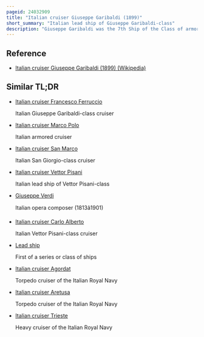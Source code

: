```yaml
---
pageid: 24032909
title: "Italian cruiser Giuseppe Garibaldi (1899)"
short_summary: "Italian lead ship of Giuseppe Garibaldi-class"
description: "Giuseppe Garibaldi was the 7th Ship of the Class of armored Cruisers giuseppe garibaldi constructed in the 1890s for the Royal italian Navy. She was built to replace the lead Ship of her Class which was sold to argentina and renamed the Ara Garibaldi. The Ship often served as a Flagship and during her Career made several Deployments to the eastern Mediterranean and the Levant. At the Beginning of the italo-turkish War of 191112 she bombarded Tripoli. Giuseppe Garibaldi bombarded Beirut in early 1912 and sank an Ottoman ironclad there. Several Months later she launched Attacks on Dardanelles' Defenses."
---
```


## Reference

- [Italian cruiser Giuseppe Garibaldi (1899) (Wikipedia)](https://en.wikipedia.org/?curid=24032909)

## Similar TL;DR

- [Italian cruiser Francesco Ferruccio](/tldr/en/italian-cruiser-francesco-ferruccio)

  Italian Giuseppe Garibaldi-class cruiser

- [Italian cruiser Marco Polo](/tldr/en/italian-cruiser-marco-polo)

  Italian armored cruiser

- [Italian cruiser San Marco](/tldr/en/italian-cruiser-san-marco)

  Italian San Giorgio-class cruiser

- [Italian cruiser Vettor Pisani](/tldr/en/italian-cruiser-vettor-pisani)

  Italian lead ship of Vettor Pisani-class

- [Giuseppe Verdi](/tldr/en/giuseppe-verdi)

  Italian opera composer (1813â1901)

- [Italian cruiser Carlo Alberto](/tldr/en/italian-cruiser-carlo-alberto)

  Italian Vettor Pisani-class cruiser

- [Lead ship](/tldr/en/lead-ship)

  First of a series or class of ships

- [Italian cruiser Agordat](/tldr/en/italian-cruiser-agordat)

  Torpedo cruiser of the Italian Royal Navy

- [Italian cruiser Aretusa](/tldr/en/italian-cruiser-aretusa)

  Torpedo cruiser of the Italian Royal Navy

- [Italian cruiser Trieste](/tldr/en/italian-cruiser-trieste)

  Heavy cruiser of the Italian Royal Navy
